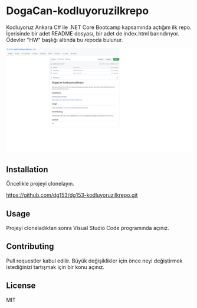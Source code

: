 # DogaCan-kodluyoruzilkrepo

Kodluyoruz Ankara C# ile .NET Core Bootcamp kapsamında açtığım ilk repo. İçerisinde bir adet README dosyası, bir adet de index.html barındırıyor. Ödevler "HW" başlığı altında bu repoda bulunur.

![](Git_Egitim.png)

## Installation

Öncelikle projeyi clonelayın.

https://github.com/dg153/dg153-kodluyoruzilkrepo.git

## Usage

Projeyi cloneladıktan sonra Visual Studio Code programında açınız.

## Contributing 

Pull requestler kabul edilir. Büyük değişiklikler için önce neyi değiştirmek istediğinizi tartışmak için bir konu açınız.

## License

MIT
